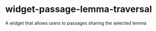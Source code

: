 # widget-passage-lemma-traversal

A widget that allows users to passages sharing the selected
lemma
